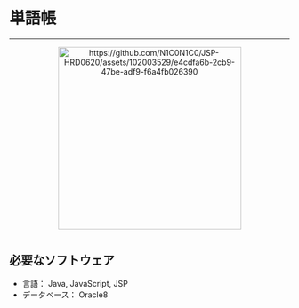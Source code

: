 # 単語帳
--------------

<div align="center">
<img width="329" alt="https://github.com/N1C0N1C0/JSP-HRD0620/assets/102003529/e4cdfa6b-2cb9-47be-adf9-f6a4fb026390">
</div>

# 

## 必要なソフトウェア

- 言語： Java, JavaScript, JSP
- データベース： Oracle8

